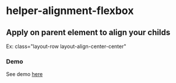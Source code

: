 # helper-alignment-flexbox

## Apply on parent element to align your childs
 Ex: class="layout-row layout-align-center-center"

 ### Demo
 See demo <a href="https://codepen.io/gss-patricia/pen/pWexbE"> here </a>